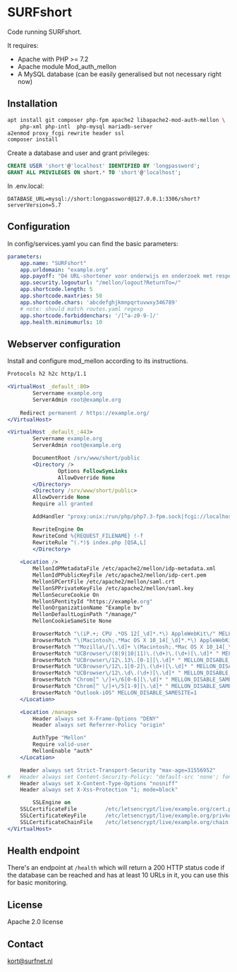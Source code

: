 # SURFshort

Code running SURFshort.

It requires:
- Apache with PHP >= 7.2
- Apache module Mod_auth_mellon
- A MySQL database (can be easily generalised but not necessary right now)

## Installation

```bash
apt install git composer php-fpm apache2 libapache2-mod-auth-mellon \
    php-xml php-intl  php-mysql mariadb-server
a2enmod proxy_fcgi rewrite header ssl
composer install
```

Create a database and user and grant privileges:

```sql
CREATE USER 'short'@'localhost' IDENTIFIED BY 'longpassword';
GRANT ALL PRIVILEGES ON short.* TO 'short'@'localhost';
```

In .env.local:
```
DATABASE_URL=mysql://short:longpassword@127.0.0.1:3306/short?serverVersion=5.7
```

## Configuration

In config/services.yaml you can find the basic parameters:

```yaml
parameters:
    app.name: "SURFshort"
    app.urldomain: "example.org"
    app.payoff: "Dé URL-shortener voor onderwijs en onderzoek met respect voor privacy."
    app.security.logouturl: "/mellon/logout?ReturnTo=/"
    app.shortcode.length: 5
    app.shortcode.maxtries: 50
    app.shortcode.chars: 'abcdefghjkmnpqrtuvwxy346789'
    # note: should match routes.yaml regexp
    app.shortcode.forbiddenchars: '/[^a-z0-9-]/'
    app.health.minimumurls: 10
```

## Webserver configuration

Install and configure mod_mellon according to its instructions.

```apache
Protocols h2 h2c http/1.1

<VirtualHost _default_:80>
        Servername example.org
        ServerAdmin root@example.org
 
	Redirect permanent / https://example.org/
</VirtualHost>

<VirtualHost _default_:443>
        Servername example.org
        ServerAdmin root@example.org

        DocumentRoot /srv/www/short/public
        <Directory />
                Options FollowSymLinks
                AllowOverride None
        </Directory>
        <Directory /srv/www/short/public>
		AllowOverride None
		Require all granted

		AddHandler "proxy:unix:/run/php/php7.3-fpm.sock|fcgi://localhost" .php

		RewriteEngine On
		RewriteCond %{REQUEST_FILENAME} !-f
		RewriteRule ^(.*)$ index.php [QSA,L]
        </Directory>
	
	<Location />
		MellonIdPMetadataFile /etc/apache2/mellon/idp-metadata.xml
		MellonIdPPublicKeyFile /etc/apache2/mellon/idp-cert.pem
		MellonSPCertFile /etc/apache2/mellon/saml.crt
		MellonSPPrivateKeyFile /etc/apache2/mellon/saml.key
		MellonSecureCookie On
		MellonSPentityId "https://example.org"
		MellonOrganizationName "Example bv"
		MellonDefaultLoginPath "/manage/"
		MellonCookieSameSite None

		BrowserMatch "\(iP.+; CPU .*OS 12[_\d]*.*\) AppleWebKit\/" MELLON_DISABLE_SAMESITE=1
		BrowserMatch "\(Macintosh;.*Mac OS X 10_14[_\d]*.*\) AppleWebKit\/" MELLON_DISABLE_SAMESITE=1
		BrowserMatch "^Mozilla\/[\.\d]+ \(Macintosh;.*Mac OS X 10_14[_\d]*.*\) .* AppleWebKit\/[\.\d]+ \(KHTML, like Gecko\)$" MELLON_DISABLE_SAMESITE=1
		BrowserMatch "UCBrowser\/(8|9|10|11)\.(\d+)\.(\d+)[\.\d]* " MELLON_DISABLE_SAMESITE=1
		BrowserMatch "UCBrowser\/12\.13\.[0-1][\.\d]* " MELLON_DISABLE_SAMESITE=1
		BrowserMatch "UCBrowser\/12\.1[0-2]\.(\d+)[\.\d]* " MELLON_DISABLE_SAMESITE=1
		BrowserMatch "UCBrowser\/12\.\d\.(\d+)[\.\d]* " MELLON_DISABLE_SAMESITE=1
		BrowserMatch "Chrom[^ \/]+\/6[0-6][\.\d]* " MELLON_DISABLE_SAMESITE=1
		BrowserMatch "Chrom[^ \/]+\/5[1-9][\.\d]* " MELLON_DISABLE_SAMESITE=1
		BrowserMatch "Outlook-iOS" MELLON_DISABLE_SAMESITE=1
	</Location>

	<Location /manage>
		Header always set X-Frame-Options "DENY"
		Header always set Referrer-Policy "origin"

		AuthType "Mellon"
		Require valid-user
		MellonEnable "auth"
	</Location>

	Header always set Strict-Transport-Security "max-age=31556952"
#	Header always set Content-Security-Policy: "default-src 'none'; font-src 'self'; script-src 'self'; connect-src 'self'; img-src 'self'; style-src 'self';"
	Header always set X-Content-Type-Options "nosniff"
	Header always set X-Xss-Protection "1; mode=block"

        SSLEngine on
	SSLCertificateFile         /etc/letsencrypt/live/example.org/cert.pem
	SSLCertificateKeyFile      /etc/letsencrypt/live/example.org/privkey.pem
	SSLCertificateChainFile    /etc/letsencrypt/live/example.org/chain.pem
</VirtualHost>
```

## Health endpoint

There's an endpoint at `/health` which will return a 200 HTTP status code
if the database can be reached and has at least 10 URLs in it, you can
use this for basic monitoring.

## License

Apache 2.0 license

## Contact

kort@surfnet.nl
